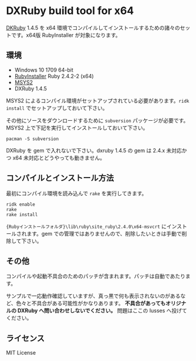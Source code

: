 # DXRuby build tool for x64

[DKRuby](http://dxruby.osdn.jp/) 1.4.5 を x64 環境でコンパイルしてインストールするための諸々のセットです。x64版 RubyInstaller が対象になります。

## 環境

* Windows 10 1709 64-bit
* [RubyInstaller](https://rubyinstaller.org/) Ruby 2.4.2-2 (x64)
* [MSYS2](http://www.msys2.org/)
* DXRuby 1.4.5

MSYS2 によるコンパイル環境がセットアップされている必要があります。`ridk install` でセットアップしておいて下さい。

その他にソースをダウンロードするために `subversion` パッケージが必要です。MSYS2 上で下記を実行してインストールしておいて下さい。

```
pacman -S subversion
```

DXRuby を gem で入れないで下さい。dxruby 1.4.5 の gem は 2.4.x 未対応かつ x64 未対応とどうやっても動きません。

## コンパイルとインストール方法

最初にコンパイル環境を読み込んで `rake` を実行してきます。

```
ridk enable
rake
rake install
```

`{Rubyインストールフォルダ}\lib\ruby\site_ruby\2.4.0\x64-msvcrt` にインストールされます。gem での管理ではありませんので、削除したいときは手動で削除して下さい。

## その他

コンパイルや起動不具合のためのパッチが含まれます。パッチは自動であたります。

サンプルで一応動作確認していますが、真っ黒で何も表示されないのがあるなど、色々と不具合がある可能性がかなりあります。 **不具合があってもオリジナルの DXRuby へ問い合わせしないでください。** 問題はここの Iusses へ投げてください。

## ライセンス

MIT License
